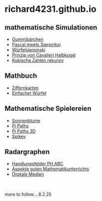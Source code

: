 # richard4231.github.io

## mathematische Simulationen
- [Gummibärchen](https://richard4231.github.io/25-02-gummybears/)
- [Pascal meets Sierpinksi](https://richard4231.github.io/21-04-pascaltriangleoptimized/)
- [Würfelsierpinski](https://richard4231.github.io/21-05-xplodingsierpinski/)
- [Prinzip von Cavalieri Halbkugel](https://richard4231.github.io/22-09-v02cavalieri/)
- [Kubische Zahlen rekursiv](https://richard4231.github.io/24-11-exploding-cubes/)

## Mathbuch
- [Ziffernkarten](https://richard4231.github.io/25-02-mb21pub/25-02-Ziffernkarten/)
- [Einfacher Würfel](https://richard4231.github.io/25-02-mb21pub/SimpleDice/)

## Mathematische Spielereien
- [Sonnenblume](https://richard4231.github.io/22-09-v1tournesol/)
- [Pi Paths](https://richard4231.github.io/22-09-PiPaths-v02/)
- [Pi Paths 3D](https://richard4231.github.io/22-09-PiPaths-v03-3D/)
- [Spikey](https://richard4231.github.io/22-09-Spikey-v02/)

## Radargraphen
- [Handlungsfelder PH ABC](https://richard4231.github.io/20-radargraphBPA/)
- [Aspekte guten Mathematikunterrichts](https://richard4231.github.io/20-12-radargraphRGMU/)
- [Digitale Medien](https://richard4231.github.io/25-02-rgdigitalmedia/)

<br/> 
<br/> 
more to follow...
8.2.25

